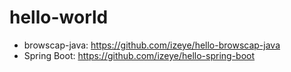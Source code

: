 # hello-world

* browscap-java: https://github.com/izeye/hello-browscap-java
* Spring Boot: https://github.com/izeye/hello-spring-boot
